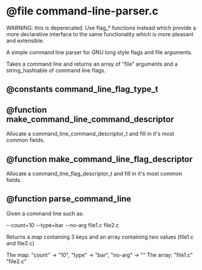 # @file command-line-parser.c

WARNING: this is deperecated. Use flag_* functions instead which
provide a more declarative interface to the same functionality
which is more pleasant and extensible.

A simple command line parser for GNU long style flags and file
arguments.

Takes a command line and returns an array of "file" arguments and a
string_hashtable of command line flags.
 
## @constants command_line_flag_type_t
 
## @function make_command_line_command_descriptor

Allocate a command_line_command_descriptor_t and fill in it's most
common fields.
 
## @function make_command_line_flag_descriptor

Allocate a command_line_flag_descriptor_t and fill in it's most
common fields.
 
## @function parse_command_line

Given a command line such as:

--count=10 --type=bar --no-arg file1.c file2.c

Returns a map containing 3 keys and an array containing two values
(file1.c and file2.c)

The map: "count" -> "10", "type" -> "bar", "no-arg" -> ""
The array: "file1.c" "file2.c"
 
